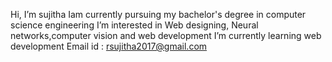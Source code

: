 Hi, I’m sujitha
Iam currently pursuing my bachelor's degree in computer science engineering
I’m interested in Web designing, Neural networks,computer vision and web development
I’m currently learning web development
Email id : rsujitha2017@gmail.com
